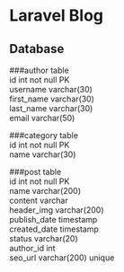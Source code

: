# Laravel Blog
## Database

###author table <br>
id int not null PK<br>
username varchar(30)<br>
first_name varchar(30)<br>
last_name varchar(30)<br>
email varchar(50)<br>

###category table <br>
id int not null PK <br> 
name varchar(30)

###post table <br>
id int not null PK<br>
name varchar(200) <br>
content varchar <br>
header_img varchar(200) <br>
publish_date timestamp <br>
created_date timestamp <br>
status varchar(20) <br>
author_id int <br>
seo_url varchar(200) unique